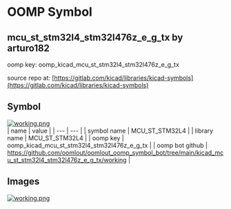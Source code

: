 # OOMP Symbol  
## mcu_st_stm32l4_stm32l476z_e_g_tx  by arturo182  
  
oomp key: oomp_kicad_mcu_st_stm32l4_stm32l476z_e_g_tx  
  
source repo at: [https://gitlab.com/kicad/libraries/kicad-symbols](https://gitlab.com/kicad/libraries/kicad-symbols)  
## Symbol  
  
[![working.png](working_600.png)](working.png)  
| name | value | 
| --- | --- | 
| symbol name | MCU_ST_STM32L4 | 
| library name | MCU_ST_STM32L4 | 
| oomp key | oomp_kicad_mcu_st_stm32l4_stm32l476z_e_g_tx | 
| oomp bot github | https://github.com/oomlout/oomlout_oomp_symbol_bot/tree/main/kicad_mcu_st_stm32l4_stm32l476z_e_g_tx/working | 
## Images  
  
[![working.png](working_140.png)](working.png)  
